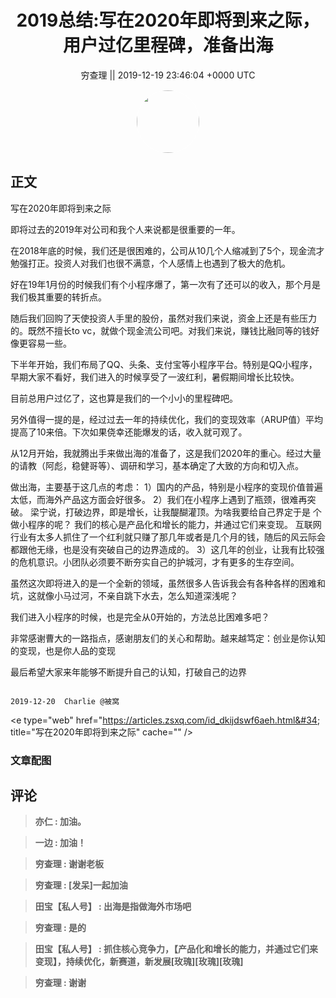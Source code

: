 <h1 align="center">2019总结:写在2020年即将到来之际，用户过亿里程碑，准备出海</h1>




<p align="center">
    <a>穷查理 || 2019-12-19 23:46:04 &#43;0000 UTC</a>
</p>

<div align="center">
    <img src="https://images.zsxq.com/FjgmnIfYaV7My_9gsCtMHF3GbGYj?e=1590940799&amp;token=kIxbL07-8jAj8w1n4s9zv64FuZZNEATmlU_Vm6zD:bfGYjWhq4uJMoOZr4WqCIAN5-HY=" width="100" height="100" style="border:1px solid;border-radius:50%; color:#ffffff"/>
</div>




## 正文

<div>
写在2020年即将到来之际

即将过去的2019年对公司和我个人来说都是很重要的一年。

在2018年底的时候，我们还是很困难的，公司从10几个人缩减到了5个，现金流才勉强打正。投资人对我们也很不满意，个人感情上也遇到了极大的危机。

好在19年1月份的时候我们有个小程序爆了，第一次有了还可以的收入，那个月是我们极其重要的转折点。

随后我们回购了天使投资人手里的股份，虽然对我们来说，资金上还是有些压力的。既然不擅长to vc，就做个现金流公司吧。对我们来说，赚钱比融同等的钱好像更容易一些。

下半年开始，我们布局了QQ、头条、支付宝等小程序平台。特别是QQ小程序，早期大家不看好，我们进入的时候享受了一波红利，暑假期间增长比较快。

目前总用户过亿了，这也算是我们的一个小小的里程碑吧。

另外值得一提的是，经过过去一年的持续优化，我们的变现效率（ARUP值）平均提高了10来倍。下次如果侥幸还能爆发的话，收入就可观了。

从12月开始，我就腾出手来做出海的准备了，这是我们2020年的重心。经过大量的请教（阿彪，稳健哥等）、调研和学习，基本确定了大致的方向和切入点。

做出海，主要基于这几点的考虑：
1）国内的产品，特别是小程序的变现价值普遍太低，而海外产品这方面会好很多。
2）我们在小程序上遇到了瓶颈，很难再突破。
      梁宁说，打破边界，即是增长，让我醍醐灌顶。为啥我要给自己界定于是  个做小程序的呢？
      我们的核心是产品化和增长的能力，并通过它们来变现。
      互联网行业有太多人抓住了一个红利就只赚了那几年或者是几个月的钱，随后的风云际会都跟他无缘，也是没有突破自己的边界造成的。
3）这几年的创业，让我有比较强的危机意识。小团队必须要不断夯实自己的护城河，才有更多的生存空间。

虽然这次即将进入的是一个全新的领域，虽然很多人告诉我会有各种各样的困难和坑，这就像小马过河，不亲自跳下水去，怎么知道深浅呢？

我们进入小程序的时候，也是完全从0开始的，方法总比困难多吧？

非常感谢曹大的一路指点，感谢朋友们的关心和帮助。越来越笃定：创业是你认知的变现，也是你人品的变现

最后希望大家来年能够不断提升自己的认知，打破自己的边界

                                                                         2019-12-20  Charlie @被窝
&lt;e type=&#34;web&#34; href=&#34;https://articles.zsxq.com/id_dkijdswf6aeh.html&#34; title=&#34;写在2020年即将到来之际&#34; cache=&#34;&#34; /&gt;
</div>

### 文章配图

<div class="image" align="center">

</div>


## 评论

<div align="left">
<div>

<blockquote >
<span> <strong>亦仁 : 加油。 </strong></span>
</blockquote>

<blockquote >
<span> <strong>一边 : 加油！ </strong></span>
</blockquote>

<blockquote >
<span> <strong>穷查理 : 谢谢老板 </strong></span>
</blockquote>

<blockquote >
<span> <strong>穷查理 : [发呆]一起加油 </strong></span>
</blockquote>

<blockquote >
<span> <strong>田宝【私人号】 : 出海是指做海外市场吧 </strong></span>
</blockquote>

<blockquote >
<span> <strong>穷查理 : 是的 </strong></span>
</blockquote>

<blockquote >
<span> <strong>田宝【私人号】 : 抓住核心竞争力，【产品化和增长的能力，并通过它们来变现】，持续优化，新赛道，新发展[玫瑰][玫瑰][玫瑰] </strong></span>
</blockquote>

<blockquote >
<span> <strong>穷查理 : 谢谢 </strong></span>
</blockquote>

</div>
</div>